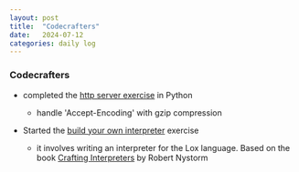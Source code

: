```yaml
---
layout: post
title:  "Codecrafters"
date:   2024-07-12
categories: daily log
---
```


### Codecrafters
- completed the [http server exercise](https://app.codecrafters.io/courses/http-server/overview) in Python   
    - handle 'Accept-Encoding' with gzip compression

- Started the [build your own interpreter](https://app.codecrafters.io/courses/interpreter) exercise
    - it involves writing an interpreter for the Lox language. Based on the book [Crafting Interpreters](https://craftinginterpreters.com/) by Robert Nystorm
